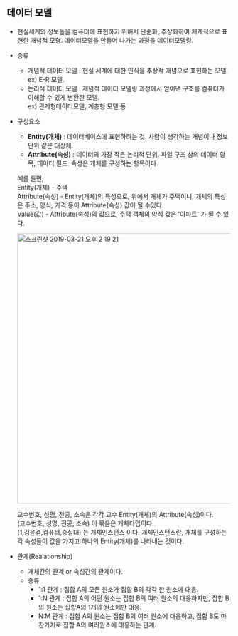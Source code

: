 ## 데이터 모델
* 현실세계의 정보들을 컴퓨터에 표현하기 위해서 단순화, 추상화하여 체계적으로 표현한 개념적 모형. 데이터모델을 만들어 나가는 과정을 데이터모델링.  
  
* 종류  
    - 개념적 데이터 모델 : 현실 세계에 대한 인식을 추상적 개념으로 표현하는 모델.  
    ex) E-R 모델.
    - 논리적 데이터 모델 : 개념적 데이터 모델링 과정에서 얻어낸 구조를 컴퓨터가 이해할 수 있게 변환한 모델.  
    ex) 관계형데이터모델, 계층형 모델 등  
   
* 구성요소  
    - **Entity(개체)** : 데이터베이스에 표현하려는 것. 사람이 생각하는 개념이나 정보단위 같은 대상체.  
    - **Attribute(속성)** : 데이터의 가장 작은 논리적 단위. 파일 구조 상의 데이터 항목, 데이터 필드. 속성은 개체를 구성하는 항목이다.  
   
     
     
   예를 들면,  
   Entity(개체) - 주택  
   Attribute(속성) - Entity(개체)의 특성으로, 위에서 개체가 주택이니, 개체의 특성은 주소, 양식, 가격 등이 Attribute(속성) 값이 될 수있다.  
   Value(값) - Attribute(속성)의 값으로, 주택 객체의 양식 값은 '아파트' 가 될 수 있다.  


  <img width="606" alt="스크린샷 2019-03-21 오후 2 19 21" src="https://user-images.githubusercontent.com/21151247/54734733-054c6f00-4be5-11e9-9ba2-4bb6fa6d2d2c.png">


   교수번호, 성명, 전공, 소속은 각각 교수 Entity(개체)의 Attribute(속성)이다.  
   (교수번호, 성명, 전공, 소속) 이 묶음은 개체타입이다.  
   (1,김윤겸,컴퓨터,숭실대) 는 개체인스턴스 이다. 개체인스턴스란, 개체를 구성하는 각 속성들이 값을 가지고 하나의 Entity(개체)를 나타내는 것이다.
  
* 관계(Realationship)    
  - 개체간의 관계 or 속성간의 관계이다.
  - 종류
    + 1:1 관계 : 집합 A의 모든 원소가 집합 B의 각각 한 원소에 대응.
    + 1:N 관계 : 집합 A의 어떤 원소는 집합 B의 여러 원소의 대응하지만, 집합 B의 원소는 집합A의 1개의 원소에만 대응. 
    + N:M 관계 : 집합 A의 원소는 집합 B의 여러 원소에 대응하고, 집합 B도 마찬가지로 집합 A의 여러원소에 대응하는 관계.
